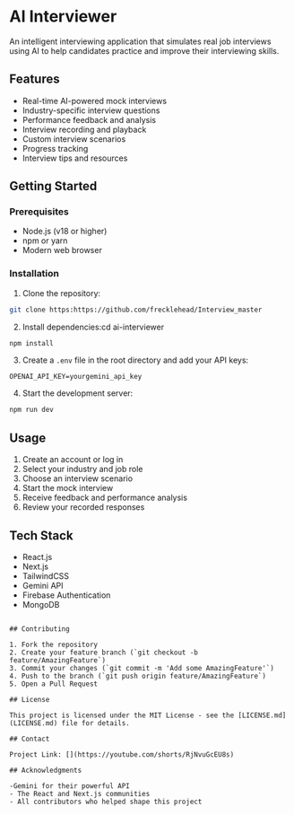 # AI Interviewer

An intelligent interviewing application that simulates real job interviews using AI to help candidates practice and improve their interviewing skills.

## Features

- Real-time AI-powered mock interviews
- Industry-specific interview questions
- Performance feedback and analysis
- Interview recording and playback
- Custom interview scenarios
- Progress tracking
- Interview tips and resources

## Getting Started

### Prerequisites

- Node.js (v18 or higher)
- npm or yarn
- Modern web browser

### Installation

1. Clone the repository:
```bash
git clone https:https://github.com/frecklehead/Interview_master

```

2. Install dependencies:cd ai-interviewer
```bash
npm install
```

3. Create a `.env` file in the root directory and add your API keys:
```
OPENAI_API_KEY=yourgemini_api_key
```

4. Start the development server:
```bash
npm run dev
```

## Usage

1. Create an account or log in
2. Select your industry and job role
3. Choose an interview scenario
4. Start the mock interview
5. Receive feedback and performance analysis
6. Review your recorded responses

## Tech Stack

- React.js
- Next.js
- TailwindCSS
- Gemini API
- Firebase Authentication
- MongoDB

```

## Contributing

1. Fork the repository
2. Create your feature branch (`git checkout -b feature/AmazingFeature`)
3. Commit your changes (`git commit -m 'Add some AmazingFeature'`)
4. Push to the branch (`git push origin feature/AmazingFeature`)
5. Open a Pull Request

## License

This project is licensed under the MIT License - see the [LICENSE.md](LICENSE.md) file for details.

## Contact

Project Link: [](https://youtube.com/shorts/RjNvuGcEU8s)

## Acknowledgments

-Gemini for their powerful API
- The React and Next.js communities
- All contributors who helped shape this project
